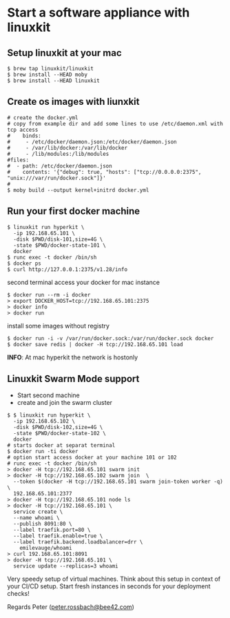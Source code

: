 # Start a software appliance with linuxkit

## Setup linuxkit at your mac

```
$ brew tap linuxkit/linuxkit
$ brew install --HEAD moby
$ brew install --HEAD linuxkit
```

## Create os images with liunxkit

```
# create the docker.yml
# copy from example dir and add some lines to use /etc/daemon.xml with tcp access
#    binds:
#     - /etc/docker/daemon.json:/etc/docker/daemon.json
#     - /var/lib/docker:/var/lib/docker
#     - /lib/modules:/lib/modules
#files:
#  - path: /etc/docker/daemon.json
#    contents: '{"debug": true, "hosts": ["tcp://0.0.0.0:2375", "unix:///var/run/docker.sock"]}'
#
$ moby build --output kernel+initrd docker.yml
```

## Run your first docker machine

```
$ linuxkit run hyperkit \
  -ip 192.168.65.101 \
  -disk $PWD/disk-101,size=4G \
  -state $PWD/docker-state-101 \
  docker
$ runc exec -t docker /bin/sh
$ docker ps
$ curl http://127.0.0.1:2375/v1.28/info
```

second terminal access your docker for mac instance

```
$ docker run --rm -i docker
> export DOCKER_HOST=tcp://192.168.65.101:2375
> docker info
> docker run
```

install some images without registry

```
$ docker run -i -v /var/run/docker.sock:/var/run/docker.sock docker
$ docker save redis | docker -H tcp://192.168.65.101 load
```

__INFO__: At mac hyperkit the network is hostonly

## Linuxkit Swarm Mode support

* Start second machine
* create and join the swarm cluster

```
$ $ linuxkit run hyperkit \
  -ip 192.168.65.102 \
  -disk $PWD/disk-102,size=4G \
  -state $PWD/docker-state-102 \
  docker
# starts docker at separat terminal
$ docker run -ti docker
# option start access docker at your machine 101 or 102
# runc exec -t docker /bin/sh
> docker -H tcp://192.168.65.101 swarm init
> docker -H tcp://192.168.65.102 swarm join  \
  --token $(docker -H tcp://192.168.65.101 swarm join-token worker -q) \
  192.168.65.101:2377
> docker -H tcp://192.168.65.101 node ls
> docker -H tcp://192.168.65.101 \
  service create \
  --name whoami \
  --publish 8091:80 \
  --label traefik.port=80 \
  --label traefik.enable=true \
  --label traefik.backend.loadbalancer=drr \
    emilevauge/whoami
> curl 192.168.65.101:8091
> docker -H tcp://192.168.65.101 \
  service update --replicas=3 whoami
```

Very speedy setup of virtual machines. Think about this setup in context of your CI/CD setup. Start fresh instances in seconds for your deployment checks!

Regards
Peter (peter.rossbach@bee42.com)
